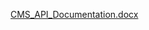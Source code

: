 [CMS_API_Documentation.docx](https://github.com/user-attachments/files/16895263/CMS_API_Documentation.docx)
